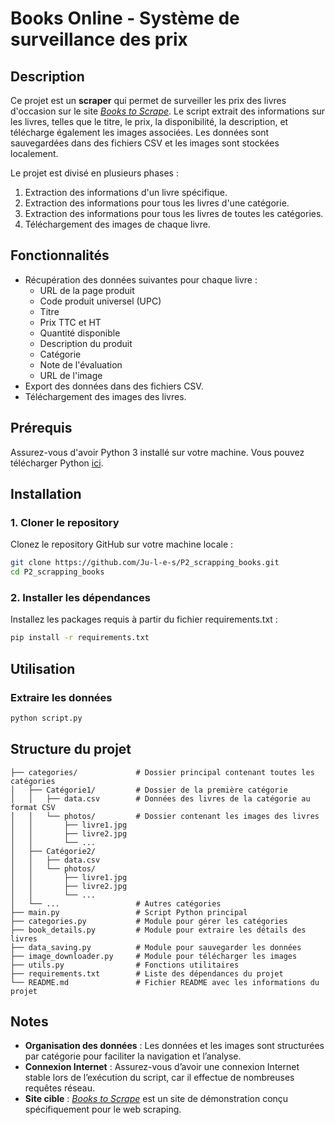 # Books Online - Système de surveillance des prix

## Description

Ce projet est un **scraper** qui permet de surveiller les prix des livres d'occasion sur le site [_Books to Scrape_](http://books.toscrape.com/). Le script extrait des informations sur les livres, telles que le titre, le prix, la disponibilité, la description, et télécharge également les images associées. Les données sont sauvegardées dans des fichiers CSV et les images sont stockées localement.

Le projet est divisé en plusieurs phases :

1. Extraction des informations d'un livre spécifique.
2. Extraction des informations pour tous les livres d'une catégorie.
3. Extraction des informations pour tous les livres de toutes les catégories.
4. Téléchargement des images de chaque livre.

## Fonctionnalités

- Récupération des données suivantes pour chaque livre :
  - URL de la page produit
  - Code produit universel (UPC)
  - Titre
  - Prix TTC et HT
  - Quantité disponible
  - Description du produit
  - Catégorie
  - Note de l'évaluation
  - URL de l'image
- Export des données dans des fichiers CSV.
- Téléchargement des images des livres.

## Prérequis

Assurez-vous d'avoir Python 3 installé sur votre machine. Vous pouvez télécharger Python [ici](https://www.python.org/downloads/).

## Installation

### 1. Cloner le repository

Clonez le repository GitHub sur votre machine locale :

```bash
git clone https://github.com/Ju-l-e-s/P2_scrapping_books.git
cd P2_scrapping_books
```

### 2. Installer les dépendances

Installez les packages requis à partir du fichier requirements.txt :

```bash
pip install -r requirements.txt
```

## Utilisation

### Extraire les données

```bash
python script.py
```

## Structure du projet

```
├── categories/             # Dossier principal contenant toutes les catégories
│   ├── Catégorie1/         # Dossier de la première catégorie
│   │   ├── data.csv        # Données des livres de la catégorie au format CSV
│   │   └── photos/         # Dossier contenant les images des livres
│   │       ├── livre1.jpg
│   │       ├── livre2.jpg
│   │       └── ...
│   ├── Catégorie2/
│   │   ├── data.csv
│   │   └── photos/
│   │       ├── livre1.jpg
│   │       ├── livre2.jpg
│   │       └── ...
│   └── ...                 # Autres catégories
├── main.py                 # Script Python principal
├── categories.py           # Module pour gérer les catégories
├── book_details.py         # Module pour extraire les détails des livres
├── data_saving.py          # Module pour sauvegarder les données
├── image_downloader.py     # Module pour télécharger les images
├── utils.py                # Fonctions utilitaires
├── requirements.txt        # Liste des dépendances du projet
└── README.md               # Fichier README avec les informations du projet
```

## Notes

- **Organisation des données** : Les données et les images sont structurées par catégorie pour faciliter la navigation et l’analyse.
- **Connexion Internet** : Assurez-vous d’avoir une connexion Internet stable lors de l’exécution du script, car il effectue de nombreuses requêtes réseau.
- **Site cible** : [_Books to Scrape_](http://books.toscrape.com/) est un site de démonstration conçu spécifiquement pour le web scraping.
